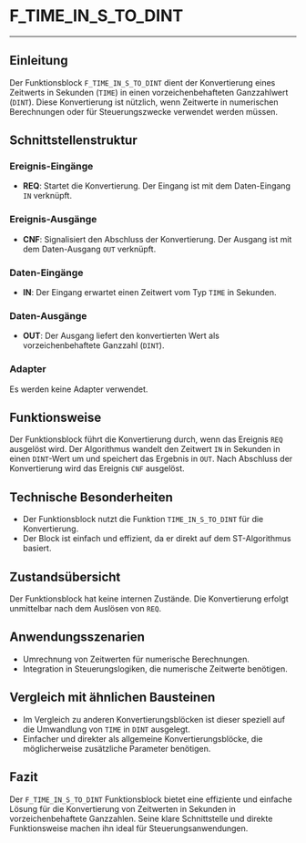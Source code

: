 # F_TIME_IN_S_TO_DINT

* * * * * * * * * *
## Einleitung
Der Funktionsblock `F_TIME_IN_S_TO_DINT` dient der Konvertierung eines Zeitwerts in Sekunden (`TIME`) in einen vorzeichenbehafteten Ganzzahlwert (`DINT`). Diese Konvertierung ist nützlich, wenn Zeitwerte in numerischen Berechnungen oder für Steuerungszwecke verwendet werden müssen.

## Schnittstellenstruktur
### **Ereignis-Eingänge**
- **REQ**: Startet die Konvertierung. Der Eingang ist mit dem Daten-Eingang `IN` verknüpft.

### **Ereignis-Ausgänge**
- **CNF**: Signalisiert den Abschluss der Konvertierung. Der Ausgang ist mit dem Daten-Ausgang `OUT` verknüpft.

### **Daten-Eingänge**
- **IN**: Der Eingang erwartet einen Zeitwert vom Typ `TIME` in Sekunden.

### **Daten-Ausgänge**
- **OUT**: Der Ausgang liefert den konvertierten Wert als vorzeichenbehaftete Ganzzahl (`DINT`).

### **Adapter**
Es werden keine Adapter verwendet.

## Funktionsweise
Der Funktionsblock führt die Konvertierung durch, wenn das Ereignis `REQ` ausgelöst wird. Der Algorithmus wandelt den Zeitwert `IN` in Sekunden in einen `DINT`-Wert um und speichert das Ergebnis in `OUT`. Nach Abschluss der Konvertierung wird das Ereignis `CNF` ausgelöst.

## Technische Besonderheiten
- Der Funktionsblock nutzt die Funktion `TIME_IN_S_TO_DINT` für die Konvertierung.
- Der Block ist einfach und effizient, da er direkt auf dem ST-Algorithmus basiert.

## Zustandsübersicht
Der Funktionsblock hat keine internen Zustände. Die Konvertierung erfolgt unmittelbar nach dem Auslösen von `REQ`.

## Anwendungsszenarien
- Umrechnung von Zeitwerten für numerische Berechnungen.
- Integration in Steuerungslogiken, die numerische Zeitwerte benötigen.

## Vergleich mit ähnlichen Bausteinen
- Im Vergleich zu anderen Konvertierungsblöcken ist dieser speziell auf die Umwandlung von `TIME` in `DINT` ausgelegt.
- Einfacher und direkter als allgemeine Konvertierungsblöcke, die möglicherweise zusätzliche Parameter benötigen.

## Fazit
Der `F_TIME_IN_S_TO_DINT` Funktionsblock bietet eine effiziente und einfache Lösung für die Konvertierung von Zeitwerten in Sekunden in vorzeichenbehaftete Ganzzahlen. Seine klare Schnittstelle und direkte Funktionsweise machen ihn ideal für Steuerungsanwendungen.
